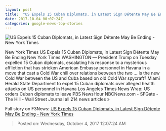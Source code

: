 ```yaml
---
layout: post
title:  "US Expels 15 Cuban Diplomats, in Latest Sign Détente May Be Ending - New York Times"
date: 2017-10-04 00:07:24Z
categories: google-news-top-stories
---
```


![US Expels 15 Cuban Diplomats, in Latest Sign Détente May Be Ending - New York Times](https://static01.nyt.com/images/2017/10/04/us/04dc-diplo/merlin-to-scoop-128283299-243505-facebookJumbo.jpg)

New York Times US Expels 15 Cuban Diplomats, in Latest Sign Détente May Be Ending New York Times WASHINGTON — President Trump on Tuesday expelled 15 Cuban diplomats, escalating his response to a mysterious affliction that has stricken American Embassy personnel in Havana in a move that cast a Cold War chill over relations between the two ... Is the new Cold War between the US and Cuba based on old Cold War spycraft? Miami Herald State Department to expel 15 Cuban diplomats over alleged health attacks on US personnel in Havana Los Angeles Times News Wrap: US orders Cuban diplomats to leave PBS NewsHour NBCNews.com - SFGate - The Hill - Wall Street Journal all 214 news articles »


Full story on F3News: [US Expels 15 Cuban Diplomats, in Latest Sign Détente May Be Ending - New York Times](http://www.f3nws.com/n/cHHbyB)

> Posted on: Wednesday, October 4, 2017 12:07:24 AM
